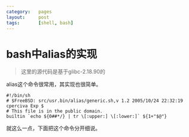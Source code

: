 ```yaml
---
category:   pages
layout:     post
tags:       [shell, bash]
---
```



bash中alias的实现
===================

>这里的源代码是基于glibc-2.18.90的

alias这个命令很常用，其实现也很简单。

    #!/bin/sh
    # $FreeBSD: src/usr.bin/alias/generic.sh,v 1.2 2005/10/24 22:32:19 cperciva Exp $
    # This file is in the public domain.
    builtin `echo ${0##*/} | tr \[:upper:] \[:lower:]` ${1+"$@"}

就这么一点，下面把这个命令分开细说。
